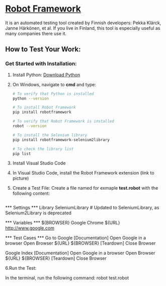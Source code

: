 # [Robot Framework](https://robotframework.org/)

It is an automated testing tool created by Finnish developers: Pekka Klärck, Janne Härkönen, et al. If you live in Finland, this tool is especially useful as many companies there use it.

## How to Test Your Work:

### Get Started with Installation:

1. Install Python: [Download Python](https://www.python.org/downloads/)

2. On Windows, navigate to **cmd** and type:

     ```sh
   # To verify that Python is installed
   python --version

   # To install Robot Framework
   pip install robotframework

   # To verify that Robot Framework is installed
   robot --version

   # To install the Selenium library
   pip install robotframework-selenium2library

   # To check the library list
   pip list
   
3. Install Visual Studio Code

4. In Visual Studio Code, install the Robot Framework extension (link to picture)

5. Create a Test File:
Create a file named for exmaple **test.robot** with the following content:

    ```sh
  *** Settings ***
  Library           SeleniumLibrary  # Updated to SeleniumLibrary, as Selenium2Library is deprecated

  *** Variables ***
  ${BROWSER}        Google Chrome
  ${URL}            http://www.google.com

  *** Test Cases ***
  Go to Google
      [Documentation]    Open Google in a browser
      Open Browser    ${URL}    ${BROWSER}
      [Teardown]    Close Browser

  Google Index
      [Documentation]    Open Google in a browser
      Open Browser    ${URL}    ${BROWSER}
      [Teardown]    Close Browser

6.Run the Test:

In the terminal, run the following command: robot test.robot
